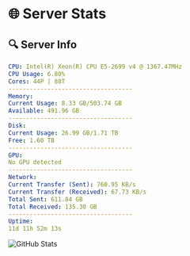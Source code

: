 # 🌐 Server Stats
## 🔍 Server Info
```yaml
CPU: Intel(R) Xeon(R) CPU E5-2699 v4 @ 1367.47MHz
CPU Usage: 6.80%
Cores: 44P | 88T
-----------------------------------
Memory:
Current Usage: 8.33 GB/503.74 GB
Available: 491.96 GB
-----------------------------------
Disk:
Current Usage: 26.99 GB/1.71 TB
Free: 1.60 TB
-----------------------------------
GPU:
No GPU detected
-----------------------------------
Network:
Current Transfer (Sent): 760.95 KB/s
Current Transfer (Received): 67.73 KB/s
Total Sent: 611.84 GB
Total Received: 135.30 GB
-----------------------------------
Uptime:
11d 11h 52m 13s
```
![GitHub Stats](https://img.shields.io/badge/Updated-2025-05-01_05:01:01-blue)